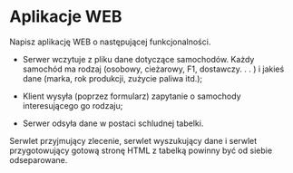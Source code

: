 # Aplikacje WEB

Napisz aplikację WEB o następującej funkcjonalności.

*    Serwer wczytuje z pliku dane dotyczące samochodów. Każdy samochód ma rodzaj (osobowy, cieżarowy, F1, dostawczy. . . ) i jakieś dane (marka, rok produkcji, zużycie paliwa itd.);

*    Klient wysyła (poprzez formularz) zapytanie o samochody interesującego go rodzaju;

*    Serwer odsyła dane w postaci schludnej tabelki.

Serwlet przyjmujący zlecenie, serwlet wyszukujący dane i serwlet przygotowujący gotową stronę HTML z tabelką powinny być od siebie odseparowane.

